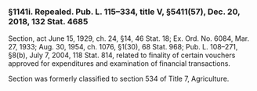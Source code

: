 ### §1141i. Repealed. Pub. L. 115–334, title V, §5411(57), Dec. 20, 2018, 132 Stat. 4685 ###

Section, act June 15, 1929, ch. 24, §14, 46 Stat. 18; Ex. Ord. No. 6084, Mar. 27, 1933; Aug. 30, 1954, ch. 1076, §1(30), 68 Stat. 968; Pub. L. 108–271, §8(b), July 7, 2004, 118 Stat. 814, related to finality of certain vouchers approved for expenditures and examination of financial transactions.

Section was formerly classified to section 534 of Title 7, Agriculture.